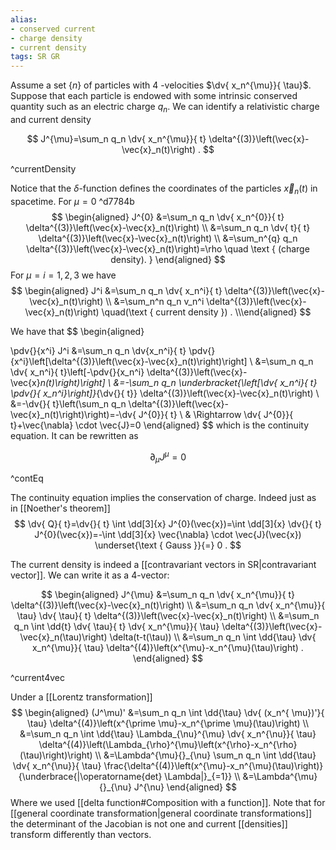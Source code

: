 ```yaml
---
alias:
- conserved current
- charge density
- current density
tags: SR GR
---
```


Assume a set $\{n\}$ of particles with 4 -velocities $\dv{ x_n^{\mu}}{ \tau}$. Suppose that each particle is endowed with some intrinsic conserved quantity such as an electric charge $q_n$. We can identify a relativistic charge and current density

$$
J^{\mu}=\sum_n q_n \dv{ x_n^{\mu}}{ t} \delta^{(3)}\left(\vec{x}-\vec{x}_n(t)\right) .
$$

^currentDensity

Notice that the $\delta$-function defines the coordinates of the particles $\vec{x}_n(t)$ in spacetime. For $\mu=0$ ^d7784b
$$
\begin{aligned}
J^{0} &=\sum_n q_n \dv{ x_n^{0}}{ t} \delta^{(3)}\left(\vec{x}-\vec{x}_n(t)\right) \\
&=\sum_n q_n \dv{ t}{ t} \delta^{(3)}\left(\vec{x}-\vec{x}_n(t)\right) \\
&=\sum_n^{q} q_n \delta^{(3)}\left(\vec{x}-\vec{x}_n(t)\right)=\rho \quad \text { (charge density). }
\end{aligned}
$$
For $\mu=i=1,2,3$ we have 
$$ 
\begin{aligned} J^i &=\sum_n q_n \dv{ x_n^i}{ t} \delta^{(3)}\left(\vec{x}-\vec{x}_n(t)\right) \\ &=\sum_n^n q_n v_n^i \delta^{(3)}\left(\vec{x}-\vec{x}_n(t)\right) \quad(\text { current density }) . \\\end{aligned} $$


We have that
$$
\begin{aligned}

\pdv{}{x^i} J^i &=\sum_n q_n \dv{x_n^i}{ t} \pdv{}{x^i}\left[\delta^{(3)}\left(\vec{x}-\vec{x}_n(t)\right)\right] \\
&=\sum_n q_n \dv{ x_n^i}{ t}\left[-\pdv{}{x_n^i} \delta^{(3)}\left(\vec{x}-\vec{x}_n(t)\right)\right] \\
&=-\sum_n q_n \underbracket{\left[\dv{ x_n^i}{ t} \pdv{}{ x_n^i}\right]}_{\dv{}{ t}} \delta^{(3)}\left(\vec{x}-\vec{x}_n(t)\right) \\
&=-\dv{}{ t}\left(\sum_n q_n \delta^{(3)}\left(\vec{x}-\vec{x}_n(t)\right)\right)=-\dv{ J^{0}}{ t} \\
& \Rightarrow \dv{ J^{0}}{ t}+\vec{\nabla} \cdot \vec{J}=0
\end{aligned}
$$
which is the continuity equation. It can be rewritten as

$$
\partial_{\mu} J^{\mu}=0
$$

^contEq

The continuity equation implies the conservation of charge. Indeed just as in [[Noether's theorem]]
$$
\dv{ Q}{ t}=\dv{}{ t} \int  \dd[3]{x} J^{0}(\vec{x})=\int  \dd[3]{x} \dv{}{ t} J^{0}(\vec{x})=-\int  \dd[3]{x} \vec{\nabla} \cdot \vec{J}(\vec{x}) \underset{\text { Gauss }}{=} 0 .
$$

The current density is indeed a [[contravariant vectors in SR|contravariant vector]]. We can write it as a 4-vector: 

$$
\begin{aligned}
J^{\mu} &=\sum_n q_n \dv{ x_n^{\mu}}{ t} \delta^{(3)}\left(\vec{x}-\vec{x}_n(t)\right) \\
&=\sum_n q_n \dv{ x_n^{\mu}}{ \tau} \dv{ \tau}{ t} \delta^{(3)}\left(\vec{x}-\vec{x}_n(t)\right) \\
&=\sum_n q_n \int  \dd{t} \dv{ \tau}{ t} \dv{ x_n^{\mu}}{ \tau} \delta^{(3)}\left(\vec{x}-\vec{x}_n(\tau)\right) \delta(t-t(\tau)) \\
&=\sum_n q_n \int \dd{\tau}  \dv{ x_n^{\mu}}{ \tau} \delta^{(4)}\left(x^{\mu}-x_n^{\mu}(\tau)\right) .
\end{aligned}
$$

^current4vec

Under a [[Lorentz transformation]]
$$
\begin{aligned}
(J^\mu)' &=\sum_n q_n \int  \dd{\tau} \dv{ (x_n^{ \mu})'}{ \tau} \delta^{(4)}\left(x^{\prime \mu}-x_n^{\prime \mu}(\tau)\right) \\
&=\sum_n q_n \int  \dd{\tau} \Lambda_{\nu}^{\mu} \dv{ x_n^{\nu}}{ \tau} \delta^{(4)}\left(\Lambda_{\rho}^{\mu}\left(x^{\rho}-x_n^{\rho}(\tau)\right)\right) \\
&=\Lambda^{\mu}{}_{\nu} \sum_n q_n \int  \dd{\tau} \dv{ x_n^{\nu}}{ \tau} \frac{\delta^{(4)}\left(x^{\mu}-x_n^{\mu}(\tau)\right)}{\underbrace{|\operatorname{det} \Lambda|}_{=1}} \\
&=\Lambda^{\mu}{}_{\nu} J^{\nu}
\end{aligned}
$$
Where we used [[delta function#Composition with a function]]. Note that for [[general coordinate transformation|general coordinate transformations]] the determinant of the Jacobian is not one and current [[densities]] transform differently than vectors.